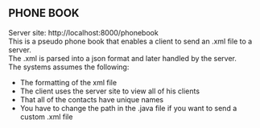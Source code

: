 ## PHONE BOOK
Server site: http://localhost:8000/phonebook <br>
This is a pseudo phone book that enables a client to send an .xml file to a server. <br>
The .xml is parsed into a json format and later handled by the server. <br>
The systems assumes the following: <br>
* The formatting of the xml file
* The client uses the server site to view all of his clients
* That all of the contacts have unique names
* You have to change the path in the .java file if you want to send a custom .xml file
